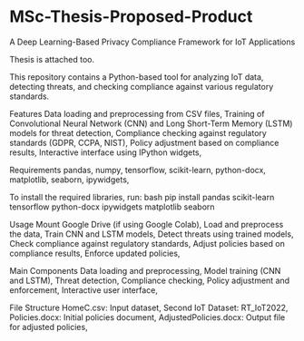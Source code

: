 # MSc-Thesis-Proposed-Product
A Deep Learning-Based Privacy Compliance Framework for IoT Applications

Thesis is attached too.

This repository contains a Python-based tool for analyzing IoT data, detecting threats, and checking compliance against various regulatory standards.

Features
Data loading and preprocessing from CSV files,
Training of Convolutional Neural Network (CNN) and Long Short-Term Memory (LSTM) models for threat detection,
Compliance checking against regulatory standards (GDPR, CCPA, NIST),
Policy adjustment based on compliance results,
Interactive interface using IPython widgets,

Requirements
pandas,
numpy,
tensorflow,
scikit-learn,
python-docx,
matplotlib,
seaborn,
ipywidgets,

To install the required libraries, run:
bash
pip install pandas scikit-learn tensorflow python-docx ipywidgets matplotlib seaborn

Usage
Mount Google Drive (if using Google Colab),
Load and preprocess the data,
Train CNN and LSTM models,
Detect threats using trained models,
Check compliance against regulatory standards,
Adjust policies based on compliance results,
Enforce updated policies,

Main Components
Data loading and preprocessing,
Model training (CNN and LSTM),
Threat detection,
Compliance checking,
Policy adjustment and enforcement,
Interactive user interface,

File Structure
HomeC.csv: Input dataset,
Second IoT Dataset: RT_IoT2022,
Policies.docx: Initial policies document,
AdjustedPolicies.docx: Output file for adjusted policies,
